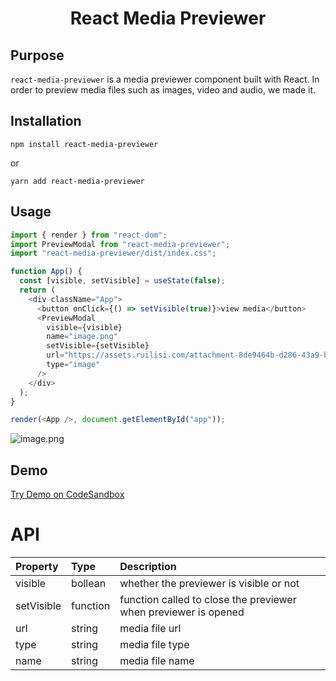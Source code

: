 <h1 align="center">React Media Previewer</h1>

## Purpose

`react-media-previewer` is a media previewer component built with React. In order to preview media files such as images, video and audio, we made it. 
## Installation

```
npm install react-media-previewer
```
or

```
yarn add react-media-previewer
```
## Usage

```js
import { render } from "react-dom";
import PreviewModal from "react-media-previewer";
import "react-media-previewer/dist/index.css";

function App() {
  const [visible, setVisible] = useState(false);
  return (
    <div className="App">
      <button onClick={() => setVisible(true)}>view media</button>
      <PreviewModal
        visible={visible}
        name="image.png"
        setVisible={setVisible}
        url="https://assets.ruilisi.com/attachment-8de9464b-d286-43a9-b18e-f8a984bf8623.jpg"
        type="image"
      />
    </div>
  );
}

render(<App />, document.getElementById("app"));
```

![image.png](https://assets.ruilisi.com/attachment-8de9464b-d286-43a9-b18e-f8a984bf8623.jpg)
## Demo
[Try Demo on CodeSandbox](https://codesandbox.io/s/react-media-previewer-9teg9p)
# API

| Property        |  Type     | Description                                                                       |
| :-------------- | :-------- | :-------------------------------------------------------------------------------- |
| visible         | bollean   | whether the previewer is visible or not                                           |
| setVisible      | function  | function called to close the previewer when previewer is opened                   |
| url             | string    | media file url                                                                    |
| type            | string    | media file type                                                                   |
| name            | string    | media file name                                                                   |


